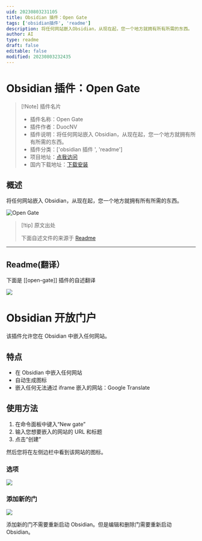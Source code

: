 ```yaml
---
uid: 20230803231105
title: Obsidian 插件：Open Gate
tags: ['obsidian插件', 'readme']
description: 将任何网站嵌入Obsidian，从现在起，您一个地方就拥有所有所需的东西。
author: AI
type: readme
draft: false
editable: false
modified: 20230803232435
---
```


# Obsidian 插件：Open Gate

> [!Note] 插件名片
> - 插件名称：Open Gate
> - 插件作者：DuocNV
> - 插件说明：将任何网站嵌入 Obsidian，从现在起，您一个地方就拥有所有所需的东西。
> - 插件分类：['obsidian 插件 ', 'readme']
> - 项目地址：[点我访问](https://github.com/nguyenvanduocit/obsidian-open-gate)
> - 国内下载地址：[下载安装](https://pkmer.cn/products/plugin/pluginMarket/?open-gate)

## 概述

将任何网站嵌入 Obsidian，从现在起，您一个地方就拥有所有所需的东西。

![Open Gate](https://cdn.pkmer.cn/covers/open-gate.png!pkmer)

> [!tip] 原文出处
>
>下面自述文件的来源于 [Readme](https://ghproxy.net/https://raw.githubusercontent.com/nguyenvanduocit/obsidian-open-gate/main/README.md)
>

---

## Readme(翻译）

下面是 [[open-gate]] 插件的自述翻译

![](./stuff/img.png)

# Obsidian 开放门户

该插件允许您在 Obsidian 中嵌入任何网站。

## 特点

- 在 Obsidian 中嵌入任何网站
- 自动生成图标
- 嵌入任何无法通过 iframe 嵌入的网站：Google Translate

## 使用方法

1. 在命令面板中键入“New gate”
2. 输入您想要嵌入的网站的 URL 和标题
3. 点击“创建”

然后您将在左侧边栏中看到该网站的图标。

### 选项

![](./stuff/img_1.png)

### 添加新的门

![](./stuff/img_2.png)

添加新的门不需要重新启动 Obsidian。但是编辑和删除门需要重新启动 Obsidian。
